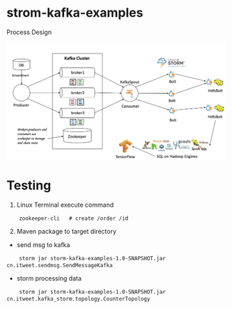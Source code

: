 # strom-kafka-examples

Process Design

![storm-kafka-hdfs](img/kafka-storm-hdfs-design.png)

# Testing
1. Linux Terminal execute command
```
    zookeeper-cli   # create /order /id
```
2. Maven package to target directory
* send msg to kafka
```
    storm jar storm-kafka-examples-1.0-SNAPSHOT.jar cn.itweet.sendmsg.SendMessageKafka
```

* storm processing data
```
    storm jar storm-kafka-examples-1.0-SNAPSHOT.jar cn.itweet.kafka_storm.topology.CounterTopology
```
